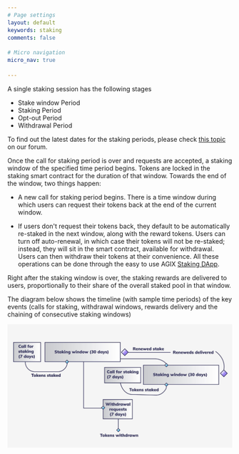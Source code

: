 ```yaml
---
# Page settings
layout: default
keywords: staking
comments: false

# Micro navigation
micro_nav: true

---
```


A single staking session has the following stages

* Stake window Period
* Staking Period
* Opt-out Period
* Withdrawal Period

To find out the latest dates for the staking periods, please check <a href="https://community.singularitynet.io/t/staking-dates-9-march-2021-16-may-2021/3592">this topic</a> on our forum. 

Once the call for staking period is over and requests are accepted, a staking window of the specified time period begins. Tokens are locked in the staking smart contract for the duration of that window.  Towards the end of the window, two things happen:

* A new call for staking period begins. There is a time window during which users can request their tokens back at the end of the current window. 

* If users don't request their tokens back, they default to be automatically re-staked in the next window, along with the reward tokens. Users can turn off auto-renewal, in which case their tokens will not be re-staked; instead, they will sit in the smart contract, available for withdrawal. Users can then withdraw their tokens at their convenience. All these operations can be done through the easy to use AGIX <a href="https://staking.singularitynet.io" target="_blank">Staking DApp</a>.

Right after the staking window is over, the staking rewards are delivered to users, proportionally to their share of the overall staked pool in that window. 

The diagram below shows the timeline (with sample time periods) of the key events (calls for staking, withdrawal windows, rewards delivery and the chaining of consecutive staking windows)

![staking](/assets/img/staking/staking_sequence.jpg)

